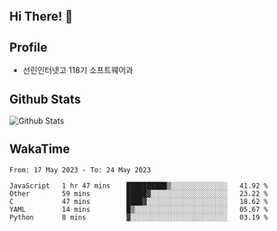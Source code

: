 ## Hi There! 👋

## Profile

-   선린인터넷고 118기 소프트웨어과

## Github Stats

![Github Stats](https://github-readme-stats.vercel.app/api/top-langs/?username=NY0510&theme=tokyonight&hide_border=true&layout=compact)

## WakaTime

<!--START_SECTION:waka-->

```text
From: 17 May 2023 - To: 24 May 2023

JavaScript   1 hr 47 mins    ██████████▒░░░░░░░░░░░░░░   41.92 %
Other        59 mins         █████▓░░░░░░░░░░░░░░░░░░░   23.22 %
C            47 mins         ████▓░░░░░░░░░░░░░░░░░░░░   18.62 %
YAML         14 mins         █▒░░░░░░░░░░░░░░░░░░░░░░░   05.67 %
Python       8 mins          ▓░░░░░░░░░░░░░░░░░░░░░░░░   03.19 %
```

<!--END_SECTION:waka-->

